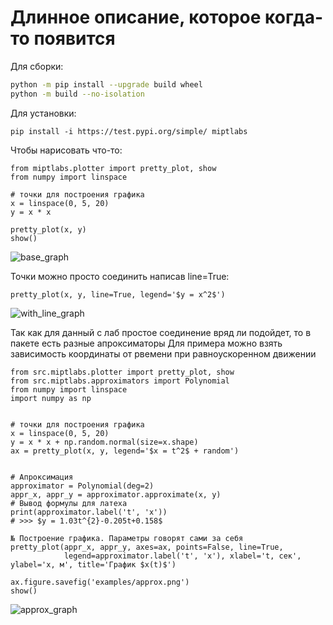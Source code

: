 # Длинное описание, которое когда-то появится #

Для сборки:

```sh
python -m pip install --upgrade build wheel
python -m build --no-isolation
```

Для установки:

`pip install -i https://test.pypi.org/simple/ miptlabs`

Чтобы нарисовать что-то:

```
from miptlabs.plotter import pretty_plot, show
from numpy import linspace

# точки для построения графика
x = linspace(0, 5, 20) 
y = x * x

pretty_plot(x, y)
show()
```

![base_graph](examples/base.png)

Точки можно просто соединить написав line=True:

```
pretty_plot(x, y, line=True, legend='$y = x^2$')
```

![with_line_graph](examples/with_line.png)

Так как для данный с лаб простое соединение вряд ли подойдет, то в пакете есть разные апроксиматоры Для примера можно
взять зависимость координаты от рвемени при равноускоренном движении

```
from src.miptlabs.plotter import pretty_plot, show
from src.miptlabs.approximators import Polynomial
from numpy import linspace
import numpy as np


# точки для построения графика
x = linspace(0, 5, 20)
y = x * x + np.random.normal(size=x.shape)
ax = pretty_plot(x, y, legend='$x = t^2$ + random')


# Апроксимация
approximator = Polynomial(deg=2)
appr_x, appr_y = approximator.approximate(x, y)
# Вывод формулы для латеха
print(approximator.label('t', 'x'))
# >>> $y = 1.03t^{2}-0.205t+0.158$

№ Построение графика. Параметры говорят сами за себя
pretty_plot(appr_x, appr_y, axes=ax, points=False, line=True,
            legend=approximator.label('t', 'x'), xlabel='t, сек', ylabel='x, м', title='График $x(t)$')

ax.figure.savefig('examples/approx.png')
show()
```

![approx_graph](examples/approx.png)


